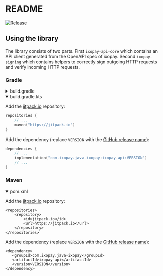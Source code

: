 
# README

[![Release](https://jitpack.io/v/com.ixopay/java-ixopay.svg)](https://jitpack.io/#com.ixopay/java-ixopay)

## Using the library

The library consists of two parts.
First `ixopay-api-core` which contains an API client generated from the OpenAPI spec of ixopay.
Second `ixopay-signing` which contains helpers to correctly sign outgoing HTTP requests and verify incoming HTTP requests.

### Gradle

<details>
<summary>build.gradle</summary>

Add the [jitpack.io](https://jitpack.io) repository:
```gradle
repositories {
	// ...
	maven { url 'https://jitpack.io' }
}
```

Add the dependency (replace `VERSION` with the [GitHub release name](https://github.com/ixopay/java-ixopay/releases)):
```gradle
dependencies {
	// ...
	implementation 'com.ixopay.java-ixopay:ixopay-api:VERSION'
	// ...
}
```

</details>

<details open>
<summary>build.gradle.kts</summary>

Add the [jitpack.io](https://jitpack.io) repository:
```kotlin
repositories {
	// ...
	maven("https://jitpack.io")
}
```

Add the dependency (replace `VERSION` with the [GitHub release name](https://github.com/ixopay/java-ixopay/releases)):
```kotlin
dependencies {
	// ...
	implementation("com.ixopay.java-ixopay:ixopay-api:VERSION")
	// ...
}
```

</details>

### Maven

<details open>
<summary>pom.xml</summary>

Add the [jitpack.io](https://jitpack.io) repository:

```maven
<repositories>
	<repository>
		<id>jitpack.io</id>
		<url>https://jitpack.io</url>
	</repository>
</repositories>
```

Add the dependency (replace `VERSION` with the [GitHub release name](https://github.com/ixopay/java-ixopay/releases)):
 ```maven
<dependency>
	<groupId>com.ixopay.java-ixopay</groupId>
	<artifactId>ixopay-api</artifactId>
	<version>VERSION</version>
</dependency>
```

</details>
